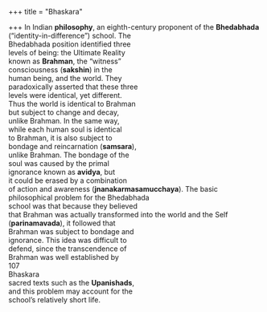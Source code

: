 +++
title = "Bhaskara"

+++
In Indian **philosophy**, an eighth-century proponent of the **Bhedabhada**  
(“identity-in-difference”) school. The  
Bhedabhada position identified three  
levels of being: the Ultimate Reality  
known as **Brahman**, the “witness”  
consciousness (**sakshin**) in the  
human being, and the world. They  
paradoxically asserted that these three  
levels were identical, yet different.  
Thus the world is identical to Brahman  
but subject to change and decay,  
unlike Brahman. In the same way,  
while each human soul is identical  
to Brahman, it is also subject to  
bondage and reincarnation (**samsara**),  
unlike Brahman. The bondage of the  
soul was caused by the primal  
ignorance known as **avidya**, but  
it could be erased by a combination  
of action and awareness (**jnanakarmasamucchaya**). The basic philosophical problem for the Bhedabhada  
school was that because they believed  
that Brahman was actually transformed into the world and the Self  
(**parinamavada**), it followed that  
Brahman was subject to bondage and  
ignorance. This idea was difficult to  
defend, since the transcendence of  
Brahman was well established by  
107  
Bhaskara  
sacred texts such as the **Upanishads**,  
and this problem may account for the  
school’s relatively short life.